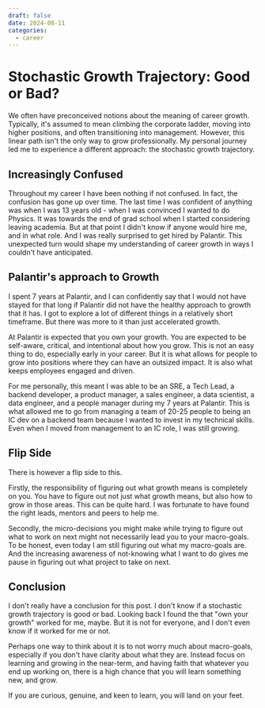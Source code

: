 ```yaml
---
draft: false
date: 2024-08-11
categories:
  - career
---
```


# Stochastic Growth Trajectory: Good or Bad?

We often have preconceived notions about the meaning of career growth. Typically, it's assumed to mean climbing the corporate ladder, moving into higher positions, and often transitioning into management. However, this linear path isn't the only way to grow professionally. My personal journey led me to experience a different approach: the stochastic growth trajectory.

## Increasingly Confused

Throughout my career I have been nothing if not confused. In fact, the confusion has gone up over time. The last time I was confident of anything was when I was 13 years old - when I was convinced I wanted to do Physics. It was towards the end of grad school when I started considering leaving academia. But at that point I didn't know if anyone would hire me, and in what role. And I was really surprised to get hired by Palantir. This unexpected turn would shape my understanding of career growth in ways I couldn't have anticipated.

## Palantir's approach to Growth

I spent 7 years at Palantir, and I can confidently say that I would not have stayed for that long if Palantir did not have the healthy approach to growth that it has. I got to explore a lot of different things in a relatively short timeframe. But there was more to it than just accelerated growth.

At Palantir is expected that you own your growth. You are expected to be self-aware, critical, and intentional about how you grow. This is not an easy thing to do, especially early in your career. But it is what allows for people to grow into positions where they can have an outsized impact. It is also what keeps employees engaged and driven.

For me personally, this meant I was able to be an SRE, a Tech Lead, a backend developer, a product manager, a sales engineer, a data scientist, a data engineer, and a people manager during my 7 years at Palantir. This is what allowed me to go from managing a team of 20-25 people to being an IC dev on a backend team because I wanted to invest in my technical skills. Even when I moved from management to an IC role, I was still growing.

## Flip Side

There is however a flip side to this. 

Firstly, the responsibility of figuring out what growth means is completely on you. You have to figure out not just what growth means, but also how to grow in those areas. This can be quite hard. I was fortunate to have found the right leads, mentors and peers to help me.

Secondly, the micro-decisions you might make while trying to figure out what to work on next might not necessarily lead you to your macro-goals. To be honest, even today I am still figuring out what my macro-goals are. And the increasing awareness of not-knowing what I want to do gives me pause in figuring out what project to take on next.


## Conclusion

I don't really have a conclusion for this post. I don't know if a stochastic growth trajectory is good or bad. Looking back I found the that "own your growth" worked for me, maybe. But it is not for everyone, and I don't even know if it worked for me or not. 

Perhaps one way to think about it is to not worry much about macro-goals, especially if you don't have clarity about what they are. Instead focus on learning and growing in the near-term, and having faith that whatever you end up working on, there is a high chance that you will learn something new, and grow.

If you are curious, genuine, and keen to learn, you will land on your feet.